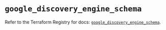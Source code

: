 # `google_discovery_engine_schema`

Refer to the Terraform Registry for docs: [`google_discovery_engine_schema`](https://registry.terraform.io/providers/hashicorp/google/6.23.0/docs/resources/discovery_engine_schema).

